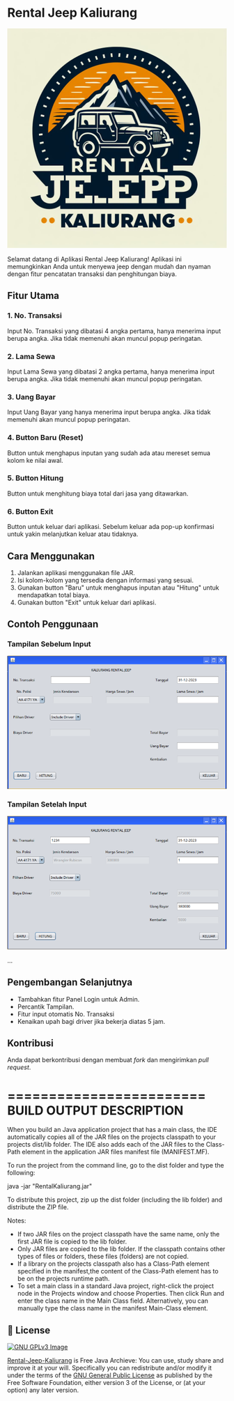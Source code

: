 # Rental Jeep Kaliurang

![Rental Jeep Kaliurang Logo](https://github.com/pangaribowo/Rental-Jeep-Kaliurang/blob/main/img/logo.jpeg)

Selamat datang di Aplikasi Rental Jeep Kaliurang! Aplikasi ini memungkinkan Anda untuk menyewa jeep dengan mudah dan nyaman dengan fitur pencatatan transaksi dan penghitungan biaya.

## Fitur Utama

### 1. No. Transaksi

Input No. Transaksi yang dibatasi 4 angka pertama, hanya menerima input berupa angka. Jika tidak memenuhi akan muncul popup peringatan.

### 2. Lama Sewa

Input Lama Sewa yang dibatasi 2 angka pertama, hanya menerima input berupa angka. Jika tidak memenuhi akan muncul popup peringatan.

### 3. Uang Bayar

Input Uang Bayar yang hanya menerima input berupa angka. Jika tidak memenuhi akan muncul popup peringatan.

### 4. Button Baru (Reset)

Button untuk menghapus inputan yang sudah ada atau mereset semua kolom ke nilai awal.

### 5. Button Hitung

Button untuk menghitung biaya total dari jasa yang ditawarkan.

### 6. Button Exit

Button untuk keluar dari aplikasi. Sebelum keluar ada pop-up konfirmasi untuk yakin melanjutkan keluar atau tidaknya.

## Cara Menggunakan

1. Jalankan aplikasi menggunakan file JAR.
2. Isi kolom-kolom yang tersedia dengan informasi yang sesuai.
3. Gunakan button "Baru" untuk menghapus inputan atau "Hitung" untuk mendapatkan total biaya.
4. Gunakan button "Exit" untuk keluar dari aplikasi.

## Contoh Penggunaan

### Tampilan Sebelum Input

![Sebelum Input](https://github.com/pangaribowo/Rental-Jeep-Kaliurang/blob/main/img/sebelum.png)

### Tampilan Setelah Input
![Setelah Input](https://github.com/pangaribowo/Rental-Jeep-Kaliurang/blob/main/img/setelah.png)

...

## Pengembangan Selanjutnya

- Tambahkan fitur Panel Login untuk Admin.
- Percantik Tampilan.
- Fitur input otomatis No. Transaksi
- Kenaikan upah bagi driver jika bekerja diatas 5 jam.

## Kontribusi

Anda dapat berkontribusi dengan membuat _fork_ dan mengirimkan _pull request_.


========================
BUILD OUTPUT DESCRIPTION
========================


When you build an Java application project that has a main class, the IDE
automatically copies all of the JAR
files on the projects classpath to your projects dist/lib folder. The IDE
also adds each of the JAR files to the Class-Path element in the application
JAR files manifest file (MANIFEST.MF).

To run the project from the command line, go to the dist folder and
type the following:

java -jar "RentalKaliurang.jar" 

To distribute this project, zip up the dist folder (including the lib folder)
and distribute the ZIP file.

Notes:

* If two JAR files on the project classpath have the same name, only the first
JAR file is copied to the lib folder.
* Only JAR files are copied to the lib folder.
If the classpath contains other types of files or folders, these files (folders)
are not copied.
* If a library on the projects classpath also has a Class-Path element
specified in the manifest,the content of the Class-Path element has to be on
the projects runtime path.
* To set a main class in a standard Java project, right-click the project node
in the Projects window and choose Properties. Then click Run and enter the
class name in the Main Class field. Alternatively, you can manually type the
class name in the manifest Main-Class element.

## 📑 License
[![GNU GPLv3 Image](https://www.gnu.org/graphics/gplv3-127x51.png)](http://www.gnu.org/licenses/gpl-3.0.en.html)  

[Rental-Jeep-Kaliurang](https://github.com/pangaribowo/Rental-Jeep-Kaliurang/) is Free Java Archieve: You can use, study share and improve it at your
will. Specifically you can redistribute and/or modify it under the terms of the
[GNU General Public License](https://www.gnu.org/licenses/gpl.html) as
published by the Free Software Foundation, either version 3 of the License, or
(at your option) any later version. 
